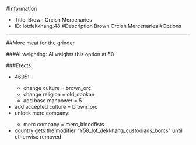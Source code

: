 #Information
 - Title: Brown Orcish Mercenaries
 - ID: lotdekkhang.48
#Description
Brown Orcish Mercenaries
#Options

___
##More meat for the grinder

###AI weighting:
AI weights this option at 50


###Efects:<ul><li>4605:</li><ul><li>change culture = brown_orc</li><li>change religion = old_dookan</li><li>add base manpower = 5</li></ul><li>add accepted culture = brown_orc</li><li>unlock merc company:</li><ul><li>merc company = merc_bloodfists</li></ul><li>country gets the modifier "Y58_lot_dekkhang_custodians_borcs" until otherwise removed</li></ul>
